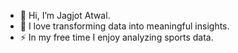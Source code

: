- 👋 Hi, I’m Jagjot Atwal.
- 🌱 I love transforming data into meaningful insights.
- ⚡ In my free time I enjoy analyzing sports data.

<!---
JagjotAtwal/JagjotAtwal is a ✨ special ✨ repository because its `README.md` (this file) appears on your GitHub profile.
You can click the Preview link to take a look at your changes.
--->
